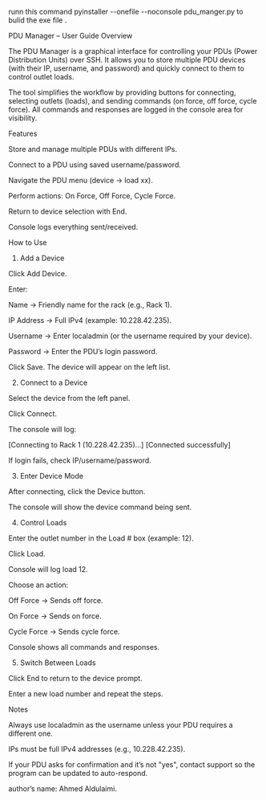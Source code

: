 runn this command pyinstaller --onefile --noconsole pdu_manger.py to bulid the exe file . 



PDU Manager – User Guide
Overview

The PDU Manager is a graphical interface for controlling your PDUs (Power Distribution Units) over SSH.
It allows you to store multiple PDU devices (with their IP, username, and password) and quickly connect to them to control outlet loads.

The tool simplifies the workflow by providing buttons for connecting, selecting outlets (loads), and sending commands (on force, off force, cycle force).
All commands and responses are logged in the console area for visibility.

Features

Store and manage multiple PDUs with different IPs.

Connect to a PDU using saved username/password.

Navigate the PDU menu (device → load xx).

Perform actions: On Force, Off Force, Cycle Force.

Return to device selection with End.

Console logs everything sent/received.


How to Use
1. Add a Device

Click Add Device.

Enter:

Name → Friendly name for the rack (e.g., Rack 1).

IP Address → Full IPv4 (example: 10.228.42.235).

Username → Enter localadmin (or the username required by your device).

Password → Enter the PDU’s login password.

Click Save. The device will appear on the left list.

2. Connect to a Device

Select the device from the left panel.

Click Connect.

The console will log:

[Connecting to Rack 1 (10.228.42.235)...]
[Connected successfully]


If login fails, check IP/username/password.

3. Enter Device Mode

After connecting, click the Device button.

The console will show the device command being sent.

4. Control Loads

Enter the outlet number in the Load # box (example: 12).

Click Load.

Console will log load 12.

Choose an action:

Off Force → Sends off force.

On Force → Sends on force.

Cycle Force → Sends cycle force.

Console shows all commands and responses.

5. Switch Between Loads

Click End to return to the device prompt.

Enter a new load number and repeat the steps.

Notes

Always use localadmin as the username unless your PDU requires a different one.

IPs must be full IPv4 addresses (e.g., 10.228.42.235).

If your PDU asks for confirmation and it’s not "yes", contact support so the program can be updated to auto-respond.

 author’s name: Ahmed Aldulaimi.

